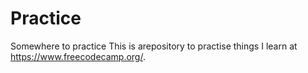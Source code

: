 # Practice
Somewhere to practice
This is arepository to practise things I learn at https://www.freecodecamp.org/.
